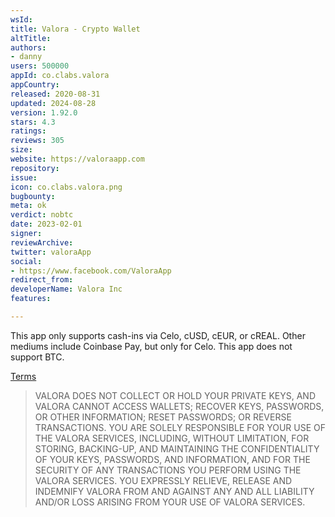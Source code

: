 ```yaml
---
wsId: 
title: Valora - Crypto Wallet
altTitle: 
authors:
- danny
users: 500000
appId: co.clabs.valora
appCountry: 
released: 2020-08-31
updated: 2024-08-28
version: 1.92.0
stars: 4.3
ratings: 
reviews: 305
size: 
website: https://valoraapp.com
repository: 
issue: 
icon: co.clabs.valora.png
bugbounty: 
meta: ok
verdict: nobtc
date: 2023-02-01
signer: 
reviewArchive: 
twitter: valoraApp
social:
- https://www.facebook.com/ValoraApp
redirect_from: 
developerName: Valora Inc
features: 

---
```


This app only supports cash-ins via Celo, cUSD, cEUR, or cREAL. Other mediums include Coinbase Pay, but only for Celo. This app does not support BTC.

[Terms](https://valoraapp.com/terms)

> VALORA DOES NOT COLLECT OR HOLD YOUR PRIVATE KEYS, AND VALORA CANNOT ACCESS WALLETS; RECOVER KEYS, PASSWORDS, OR OTHER INFORMATION; RESET PASSWORDS; OR REVERSE TRANSACTIONS. YOU ARE SOLELY RESPONSIBLE FOR YOUR USE OF THE VALORA SERVICES, INCLUDING, WITHOUT LIMITATION, FOR STORING, BACKING-UP, AND MAINTAINING THE CONFIDENTIALITY OF YOUR KEYS, PASSWORDS, AND INFORMATION, AND FOR THE SECURITY OF ANY TRANSACTIONS YOU PERFORM USING THE VALORA SERVICES. YOU EXPRESSLY RELIEVE, RELEASE AND INDEMNIFY VALORA FROM AND AGAINST ANY AND ALL LIABILITY AND/OR LOSS ARISING FROM YOUR USE OF VALORA SERVICES.